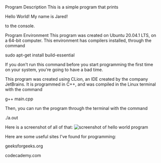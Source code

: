 Program Description
This is a simple program that prints

Hello World! My name is Jared!

to the console.

Program Environment
This program was created on Ubuntu 20.04.1 LTS, on a 64-bit computer.
This environment has compilers installed, through the command

sudo apt-get install build-essential

If you don't run this command before you start programming the first
time on your system, you're going to have a bad time.


This program was created using CLion, an IDE created by the company JetBrains.
It is programmed in C++, and was compiled in the 
Linux terminal with the command

g++ main.cpp

Then, you can run the program through the terminal with the command

./a.out


Here is a screenshot of all of that:
![screenshot of hello world program](https://github.com/jmattgiroux/expert-octo-garbanzo/blob/master/W01_Prove/HelloWorldScreenshot.png)

Here are some useful sites I've found for programming:

geeksforgeeks.org

codecademy.com
